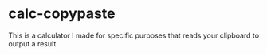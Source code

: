 # calc-copypaste
This is a calculator I made for specific purposes that reads your clipboard to output a result
